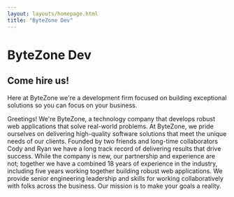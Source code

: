 ```yaml
---
layout: layouts/homepage.html
title: "ByteZone Dev"
---
```


# ByteZone Dev

## Come hire us!

Here at ByteZone we're a development firm focused on building exceptional solutions so you can focus on your business.


<!-- <img src="/dist/assets/images/circuit-board.jpg" /> -->

Greetings! We're ByteZone, a technology company that develops robust web applications that solve real-world problems. At ByteZone, we pride ourselves on delivering high-quality software solutions that meet the unique needs of our clients. Founded by two friends and long-time collaborators Cody and Ryan we have a long track record of delivering results that drive success. While the company is new, our partnership and experience are not; together we have a combined 18 years of experience in the industry, including five years working together building robust web applications. We provide senior engineering leadership and skills for working collaboratively with folks across the business. Our mission is to make your goals a reality.
